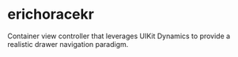 # erichoracekr
Container view controller that leverages UIKit Dynamics to provide a realistic drawer navigation paradigm.
